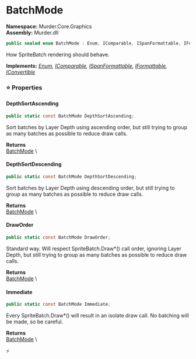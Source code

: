 # BatchMode

**Namespace:** Murder.Core.Graphics \
**Assembly:** Murder.dll

```csharp
public sealed enum BatchMode : Enum, IComparable, ISpanFormattable, IFormattable, IConvertible
```

How SpriteBatch rendering should behave.

**Implements:** _[Enum](https://learn.microsoft.com/en-us/dotnet/api/System.Enum?view=net-7.0), [IComparable](https://learn.microsoft.com/en-us/dotnet/api/System.IComparable?view=net-7.0), [ISpanFormattable](https://learn.microsoft.com/en-us/dotnet/api/System.ISpanFormattable?view=net-7.0), [IFormattable](https://learn.microsoft.com/en-us/dotnet/api/System.IFormattable?view=net-7.0), [IConvertible](https://learn.microsoft.com/en-us/dotnet/api/System.IConvertible?view=net-7.0)_

### ⭐ Properties
#### DepthSortAscending
```csharp
public static const BatchMode DepthSortAscending;
```

Sort batches by Layer Depth using ascending order, but still trying to group as many batches as possible to reduce draw calls.

**Returns** \
[BatchMode](../../../Murder/Core/Graphics/BatchMode.html) \
#### DepthSortDescending
```csharp
public static const BatchMode DepthSortDescending;
```

Sort batches by Layer Depth using descending order, but still trying to group as many batches as possible to reduce draw calls.

**Returns** \
[BatchMode](../../../Murder/Core/Graphics/BatchMode.html) \
#### DrawOrder
```csharp
public static const BatchMode DrawOrder;
```

Standard way. Will respect SpriteBatch.Draw*() call order, ignoring Layer Depth, but still trying to group as many batches as possible to reduce draw calls.

**Returns** \
[BatchMode](../../../Murder/Core/Graphics/BatchMode.html) \
#### Immediate
```csharp
public static const BatchMode Immediate;
```

Every SpriteBatch.Draw*() will result in an isolate draw call. No batching will be made, so be careful.

**Returns** \
[BatchMode](../../../Murder/Core/Graphics/BatchMode.html) \


⚡